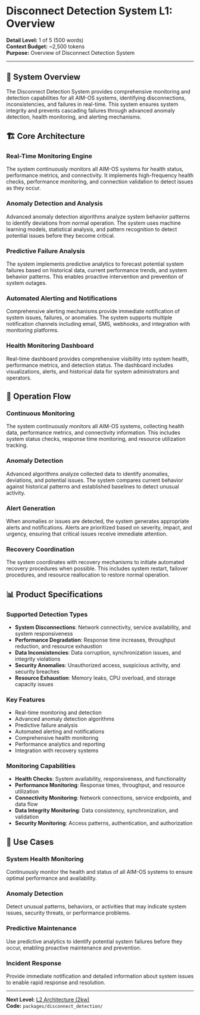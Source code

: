 # Disconnect Detection System L1: Overview

**Detail Level:** 1 of 5 (500 words)  
**Context Budget:** ~2,500 tokens  
**Purpose:** Overview of Disconnect Detection System  

---

## 🎯 **System Overview**

The Disconnect Detection System provides comprehensive monitoring and detection capabilities for all AIM-OS systems, identifying disconnections, inconsistencies, and failures in real-time. This system ensures system integrity and prevents cascading failures through advanced anomaly detection, health monitoring, and alerting mechanisms.

## 🏗️ **Core Architecture**

### **Real-Time Monitoring Engine**
The system continuously monitors all AIM-OS systems for health status, performance metrics, and connectivity. It implements high-frequency health checks, performance monitoring, and connection validation to detect issues as they occur.

### **Anomaly Detection and Analysis**
Advanced anomaly detection algorithms analyze system behavior patterns to identify deviations from normal operation. The system uses machine learning models, statistical analysis, and pattern recognition to detect potential issues before they become critical.

### **Predictive Failure Analysis**
The system implements predictive analytics to forecast potential system failures based on historical data, current performance trends, and system behavior patterns. This enables proactive intervention and prevention of system outages.

### **Automated Alerting and Notifications**
Comprehensive alerting mechanisms provide immediate notification of system issues, failures, or anomalies. The system supports multiple notification channels including email, SMS, webhooks, and integration with monitoring platforms.

### **Health Monitoring Dashboard**
Real-time dashboard provides comprehensive visibility into system health, performance metrics, and detection status. The dashboard includes visualizations, alerts, and historical data for system administrators and operators.

## 🔄 **Operation Flow**

### **Continuous Monitoring**
The system continuously monitors all AIM-OS systems, collecting health data, performance metrics, and connectivity information. This includes system status checks, response time monitoring, and resource utilization tracking.

### **Anomaly Detection**
Advanced algorithms analyze collected data to identify anomalies, deviations, and potential issues. The system compares current behavior against historical patterns and established baselines to detect unusual activity.

### **Alert Generation**
When anomalies or issues are detected, the system generates appropriate alerts and notifications. Alerts are prioritized based on severity, impact, and urgency, ensuring that critical issues receive immediate attention.

### **Recovery Coordination**
The system coordinates with recovery mechanisms to initiate automated recovery procedures when possible. This includes system restart, failover procedures, and resource reallocation to restore normal operation.

## 📊 **Product Specifications**

### **Supported Detection Types**
- **System Disconnections**: Network connectivity, service availability, and system responsiveness
- **Performance Degradation**: Response time increases, throughput reduction, and resource exhaustion
- **Data Inconsistencies**: Data corruption, synchronization issues, and integrity violations
- **Security Anomalies**: Unauthorized access, suspicious activity, and security breaches
- **Resource Exhaustion**: Memory leaks, CPU overload, and storage capacity issues

### **Key Features**
- Real-time monitoring and detection
- Advanced anomaly detection algorithms
- Predictive failure analysis
- Automated alerting and notifications
- Comprehensive health monitoring
- Performance analytics and reporting
- Integration with recovery systems

### **Monitoring Capabilities**
- **Health Checks**: System availability, responsiveness, and functionality
- **Performance Monitoring**: Response times, throughput, and resource utilization
- **Connectivity Monitoring**: Network connections, service endpoints, and data flow
- **Data Integrity Monitoring**: Data consistency, synchronization, and validation
- **Security Monitoring**: Access patterns, authentication, and authorization

## 🎯 **Use Cases**

### **System Health Monitoring**
Continuously monitor the health and status of all AIM-OS systems to ensure optimal performance and availability.

### **Anomaly Detection**
Detect unusual patterns, behaviors, or activities that may indicate system issues, security threats, or performance problems.

### **Predictive Maintenance**
Use predictive analytics to identify potential system failures before they occur, enabling proactive maintenance and prevention.

### **Incident Response**
Provide immediate notification and detailed information about system issues to enable rapid response and resolution.

---

**Next Level:** [L2 Architecture (2kw)](L2_architecture.md)  
**Code:** `packages/disconnect_detection/`
